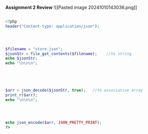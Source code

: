 **Assignment 2 Review**
![[Pasted image 20241010143036.png]]
```php
  
<?php
header("Content-type: application/json");




$filename = "store.json";
$jsonStr = file_get_contents($filename);    //to string
echo $jsonStr;
echo "\n\n\n";





$arr = json_decode($jsonStr, true);   //to associative array
print_r($arr);
echo "\n\n\n";




echo json_encode($arr, JSON_PRETTY_PRINT);
?>
```

